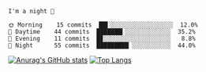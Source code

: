 <!--START_SECTION:productive-box-in-readme-->
```text
I'm a night 🦉

🌞 Morning    15 commits  ██▌░░░░░░░░░░░░░░░░░░  12.0%
🌆 Daytime    44 commits  ███████▍░░░░░░░░░░░░░  35.2%
🌃 Evening    11 commits  █▊░░░░░░░░░░░░░░░░░░░   8.8%
🌙 Night      55 commits  █████████▏░░░░░░░░░░░  44.0%
```
<!--END_SECTION:productive-box-in-readme-->
[![Anurag's GitHub stats](https://github-readme-stats.vercel.app/api?username=Tykeaboyloy&count_private=true&theme=vue-dark&show_icons=true&icon_color=#FFFFFF)](https://github.com/anuraghazra/github-readme-stats)
[![Top Langs](https://github-readme-stats.vercel.app/api/top-langs/?username=Tykeaboyloy&layout=compact&theme=vue-dark&langs_count=9)](https://github.com/anuraghazra/github-readme-stats)
